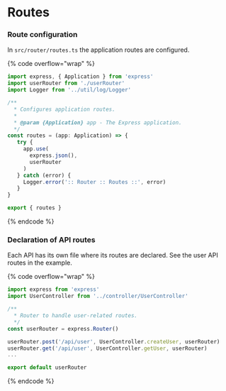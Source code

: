 # Routes

### Route configuration

In `src/router/routes.ts` the application routes are configured.

{% code overflow="wrap" %}
```typescript
import express, { Application } from 'express'
import userRouter from './userRouter'
import Logger from '../util/log/Logger'

/**
  * Configures application routes.
  *
  * @param {Application} app - The Express application.
  */
const routes = (app: Application) => {
   try {
     app.use(
       express.json(),
       userRouter
     )
   } catch (error) {
     Logger.error(':: Router :: Routes ::', error)
   }
}

export { routes }
```
{% endcode %}

### Declaration of API routes

Each API has its own file where its routes are declared. See the user API routes in the example.

{% code overflow="wrap" %}
```typescript
import express from 'express'
import UserController from '../controller/UserController'

/**
  * Router to handle user-related routes.
  */
const userRouter = express.Router()

userRouter.post('/api/user', UserController.createUser, userRouter)
userRouter.get('/api/user', UserController.getUser, userRouter)
...

export default userRouter
```
{% endcode %}
